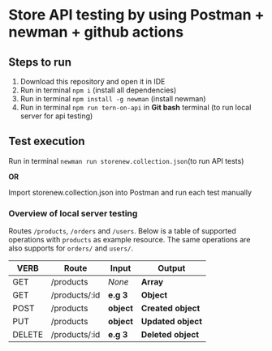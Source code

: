 # Store API testing by using Postman + newman + github actions

## Steps to run

1. Download this repository and open it in IDE
2. Run in terminal `npm i` (install all dependencies)
3. Run in terminal `npm install -g newman` (install newman)
4. Run in terminal `npm run tern-on-api` in **Git bash** terminal (to run local server for api testing)

## Test execution
Run in terminal `newman run storenew.collection.json`(to run API tests)

**OR**

Import storenew.collection.json into Postman and run each test manually

### Overview of local server testing
Routes `/products`, `/orders` and `/users`. Below is a table of supported operations with `products` as example resource. The same operations are also supports for `orders/` and `users/`.

| VERB     |Route          | Input      | Output             |
|----------|---------------|------------|--------------------|
| GET      | /products     | *None*     | **Array**          |
| GET      | /products/:id |  **e.g 3** | **Object**         |
| POST     | /products     | **object** | **Created object** |
| PUT      | /products     | **object** | **Updated object** |
| DELETE   | /products/:id | **e.g 3**  | **Deleted object** |
